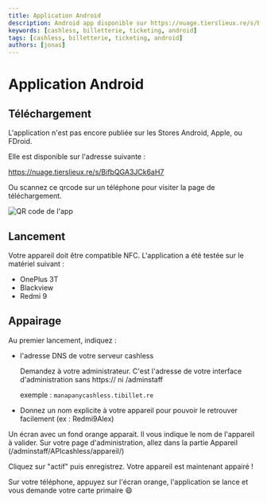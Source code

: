```yaml
---
title: Application Android
description: Android app disponible sur https://nuage.tierslieux.re/s/BifbQGA3JCk6aH7
keywords: [cashless, billetterie, ticketing, android]
tags: [cashless, billetterie, ticketing, android]
authors: [jonas]
---
```


# Application Android

## Téléchargement 

L'application n'est pas encore publiée sur les Stores Android, Apple, ou FDroid.

Elle est disponible sur l'adresse suivante :

https://nuage.tierslieux.re/s/BifbQGA3JCk6aH7

Ou scannez ce qrcode sur un téléphone pour visiter la page de téléchargement.

![QR code de l'app](/assets/qrcode-app-android.png)

## Lancement

Votre appareil doit être compatible NFC.
L'application a été testée sur le matériel suivant :

- OnePlus 3T
- Blackview
- Redmi 9

## Appairage

Au premier lancement, indiquez :

- l'adresse DNS de votre serveur cashless 

    Demandez à votre administrateur. C'est l'adresse de votre interface d'administration sans https:// ni /adminstaff 
    
    exemple : `manapanycashless.tibillet.re`

- Donnez un nom explicite à votre appareil pour pouvoir le retrouver facilement (ex : Redmi9Alex)

Un écran avec un fond orange apparait. Il vous indique le nom de l'appareil à valider.
Sur votre page d'administration, allez dans la partie Appareil (/adminstaff/APIcashless/appareil/)

Cliquez sur "actif" puis enregistrez. Votre appareil est maintenant appairé !

Sur votre téléphone, appuyez sur l'écran orange, l'application se lance et vous demande votre carte primaire :smile:
